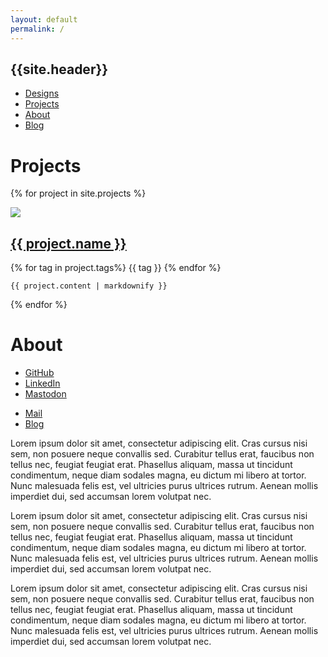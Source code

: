 ```yaml
---
layout: default
permalink: /
---
```

<nav class="nav-main">
  <h1>{{site.header}}</h1>
  <ul>
    <li><a href="#designs">Designs</a></li>
    <li><a href="#projects">Projects</a></li>
    <li><a href="#about">About</a></li>
    <li><a href="{{- site.blog -}}">Blog</a></li>
  </ul>
</nav>

# Projects
{% for project in site.projects %}
<article class="project">
  <img src="{{- project.img | prepend: 'content/img/' -}}">
  <div>
    <h2><a href="#">{{ project.name }}</a></h2>
    <p class="project-tags">
    {% for tag in project.tags%}
      {{ tag }}
    {% endfor %}
    </p>

    {{ project.content | markdownify }}
  </div>
</article>
{% endfor %}

# About
<nav class="nav-about">
  <ul>
    <li><a href="{{- site.github -}}">GitHub</a></li>
    <li><a href="{{- site.linkedin -}}">LinkedIn</a></li>
    <li><a href="{{- site.mastodon -}}">Mastodon</a></li>
  </ul>
  <ul>
    <li><a href="mailto:{{- site.mail -}}">Mail</a></li>
    <li><a href="{{- site.blog -}}">Blog</a></li>
  </ul>
</nav>

Lorem ipsum dolor sit amet, consectetur adipiscing elit. Cras cursus nisi sem, non posuere neque convallis sed. Curabitur tellus erat, faucibus non tellus nec, feugiat feugiat erat. Phasellus aliquam, massa ut tincidunt condimentum, neque diam sodales magna, eu dictum mi libero at tortor. Nunc malesuada felis est, vel ultricies purus ultrices rutrum. Aenean mollis imperdiet dui, sed accumsan lorem volutpat nec.

Lorem ipsum dolor sit amet, consectetur adipiscing elit. Cras cursus nisi sem, non posuere neque convallis sed. Curabitur tellus erat, faucibus non tellus nec, feugiat feugiat erat. Phasellus aliquam, massa ut tincidunt condimentum, neque diam sodales magna, eu dictum mi libero at tortor. Nunc malesuada felis est, vel ultricies purus ultrices rutrum. Aenean mollis imperdiet dui, sed accumsan lorem volutpat nec.

Lorem ipsum dolor sit amet, consectetur adipiscing elit. Cras cursus nisi sem, non posuere neque convallis sed. Curabitur tellus erat, faucibus non tellus nec, feugiat feugiat erat. Phasellus aliquam, massa ut tincidunt condimentum, neque diam sodales magna, eu dictum mi libero at tortor. Nunc malesuada felis est, vel ultricies purus ultrices rutrum. Aenean mollis imperdiet dui, sed accumsan lorem volutpat nec.